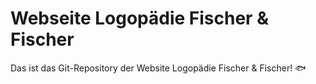 # Webseite Logopädie Fischer & Fischer
Das ist das Git-Repository der Website Logopädie Fischer & Fischer! :fish:

